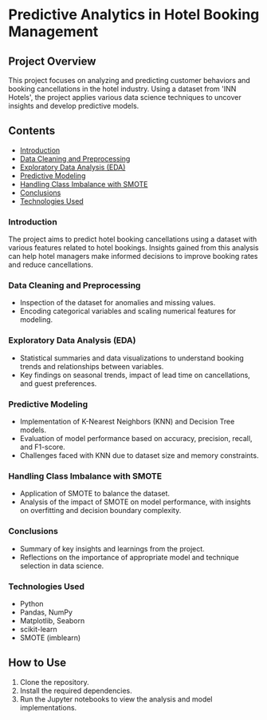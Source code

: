 # Predictive Analytics in Hotel Booking Management

## Project Overview
This project focuses on analyzing and predicting customer behaviors and booking cancellations in the hotel industry. Using a dataset from 'INN Hotels', the project applies various data science techniques to uncover insights and develop predictive models.

## Contents
- [Introduction](#introduction)
- [Data Cleaning and Preprocessing](#data-cleaning-and-preprocessing)
- [Exploratory Data Analysis (EDA)](#exploratory-data-analysis-eda)
- [Predictive Modeling](#predictive-modeling)
- [Handling Class Imbalance with SMOTE](#handling-class-imbalance-with-smote)
- [Conclusions](#conclusions)
- [Technologies Used](#technologies-used)

### Introduction
The project aims to predict hotel booking cancellations using a dataset with various features related to hotel bookings. Insights gained from this analysis can help hotel managers make informed decisions to improve booking rates and reduce cancellations.

### Data Cleaning and Preprocessing
- Inspection of the dataset for anomalies and missing values.
- Encoding categorical variables and scaling numerical features for modeling.

### Exploratory Data Analysis (EDA)
- Statistical summaries and data visualizations to understand booking trends and relationships between variables.
- Key findings on seasonal trends, impact of lead time on cancellations, and guest preferences.

### Predictive Modeling
- Implementation of K-Nearest Neighbors (KNN) and Decision Tree models.
- Evaluation of model performance based on accuracy, precision, recall, and F1-score.
- Challenges faced with KNN due to dataset size and memory constraints.

### Handling Class Imbalance with SMOTE
- Application of SMOTE to balance the dataset.
- Analysis of the impact of SMOTE on model performance, with insights on overfitting and decision boundary complexity.

### Conclusions
- Summary of key insights and learnings from the project.
- Reflections on the importance of appropriate model and technique selection in data science.

### Technologies Used
- Python
- Pandas, NumPy
- Matplotlib, Seaborn
- scikit-learn
- SMOTE (imblearn)

## How to Use
1. Clone the repository.
2. Install the required dependencies.
3. Run the Jupyter notebooks to view the analysis and model implementations.
